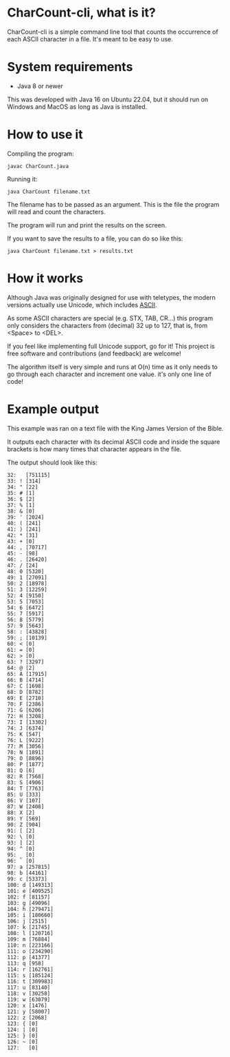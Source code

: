 # CharCount-cli, what is it?

CharCount-cli is a simple command line tool that counts the occurrence of each ASCII character in a file. It's meant to be easy to use.

# System requirements

- Java 8 or newer

This was developed with Java 16 on Ubuntu 22.04, but it should run on Windows and MacOS as long as Java is installed.

# How to use it

Compiling the program:

    javac CharCount.java
    
Running it:

    java CharCount filename.txt

The filename has to be passed as an argument. This is the file the program will read and count the characters.

The program will run and print the results on the screen.

If you want to save the results to a file, you can do so like this:

    java CharCount filename.txt > results.txt

# How it works

Although Java was originally designed for use with teletypes, the modern versions actually use Unicode, which includes [ASCII](https://www.asciitable.com/).

As some ASCII characters are special (e.g. STX, TAB, CR...) this program only considers the characters from (decimal) 32 up to 127, that is, from \<Space\> to \<DEL\>.

If you feel like implementing full Unicode support, go for it! This project is free software and contributions (and feedback) are welcome!

The algorithm itself is very simple and runs at O(n) time as it only needs to go through each character and increment one value. it's only one line of code!

# Example output

This example was ran on a text file with the King James Version of the Bible.

It outputs each character with its decimal ASCII code and inside the square brackets is how many times that character appears in the file.

The output should look like this:

    32:   [751115]
    33: ! [314]
    34: " [22]
    35: # [1]
    36: $ [2]
    37: % [1]
    38: & [0]
    39: ' [2024]
    40: ( [241]
    41: ) [241]
    42: * [31]
    43: + [0]
    44: , [70717]
    45: - [98]
    46: . [26420]
    47: / [24]
    48: 0 [5320]
    49: 1 [27091]
    50: 2 [18978]
    51: 3 [12259]
    52: 4 [9150]
    53: 5 [7053]
    54: 6 [6472]
    55: 7 [5917]
    56: 8 [5779]
    57: 9 [5643]
    58: : [43828]
    59: ; [10139]
    60: < [0]
    61: = [0]
    62: > [0]
    63: ? [3297]
    64: @ [2]
    65: A [17915]
    66: B [4714]
    67: C [1698]
    68: D [8782]
    69: E [2710]
    70: F [2386]
    71: G [6206]
    72: H [3208]
    73: I [13302]
    74: J [6374]
    75: K [547]
    76: L [9222]
    77: M [3056]
    78: N [1891]
    79: O [8896]
    80: P [1877]
    81: Q [6]
    82: R [7568]
    83: S [4906]
    84: T [7763]
    85: U [333]
    86: V [107]
    87: W [2408]
    88: X [2]
    89: Y [569]
    90: Z [904]
    91: [ [2]
    92: \ [0]
    93: ] [2]
    94: ^ [0]
    95: _ [0]
    96: ` [0]
    97: a [257815]
    98: b [44161]
    99: c [53373]
    100: d [149313]
    101: e [409525]
    102: f [81157]
    103: g [49096]
    104: h [279471]
    105: i [180660]
    106: j [2515]
    107: k [21745]
    108: l [120716]
    109: m [76884]
    110: n [223166]
    111: o [234290]
    112: p [41377]
    113: q [958]
    114: r [162761]
    115: s [185124]
    116: t [309983]
    117: u [83140]
    118: v [30258]
    119: w [63079]
    120: x [1476]
    121: y [58007]
    122: z [2068]
    123: { [0]
    124: | [0]
    125: } [0]
    126: ~ [0]
    127:   [0]
